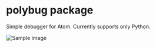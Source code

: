 # polybug package

Simple debugger for Atom. Currently supports only Python.

![Sample image](https://i.imgur.com/agI2pL6.png)
